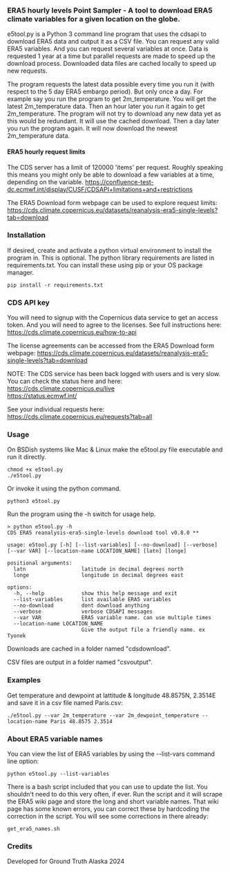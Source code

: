 ### ERA5 hourly levels Point Sampler - A tool to download ERA5 climate variables for a given location on the globe.
e5tool.py is a Python 3 command line program that uses the cdsapi to download ERA5 data and output it as a CSV file. You can request any valid ERA5 variables. And you can request several variables at once. Data is requested 1 year at a time but parallel requests are made to speed up the download process. Downloaded data files are cached locally to speed up new requests. 

The program requests the latest data possible every time you run it (with respect to the 5 day ERA5 embargo period). But only once a day. For example say you run the program to get 2m_temperature. You will get the latest 2m_temperature data. Then an hour later you run it again to get 2m_temperature. The program will not try to download any new data yet as this would be redundant. It will use the cached download. Then a day later you run the program again. It will now download the newest 2m_temperature data.

#### ERA5 hourly request limits
The CDS server has a limit of 120000 'items' per request. Roughly speaking this means you might only be able to download a few variables at a time, depending on the variable. https://confluence-test-dc.ecmwf.int/display/CUSF/CDSAPI+limitations+and+restrictions

The ERA5 Download form webpage can be used to explore request limits:  
https://cds.climate.copernicus.eu/datasets/reanalysis-era5-single-levels?tab=download

### Installation
If desired, create and activate a python virtual environment to install the program in. This is optional.
The python library requirements are listed in requirements.txt. You can install these using pip or your OS package manager.

`pip install -r requirements.txt`

### CDS API key
You will need to signup with the Copernicus data service to get an access token. And you will need to agree to the licenses. See full instructions here: https://cds.climate.copernicus.eu/how-to-api

The license agreements can be accessed from the ERA5 Download form webpage: https://cds.climate.copernicus.eu/datasets/reanalysis-era5-single-levels?tab=download

NOTE: The CDS service has been back logged with users and is very slow. You can check the status here and here:  
https://cds.climate.copernicus.eu/live  
https://status.ecmwf.int/  

See your individual requests here: https://cds.climate.copernicus.eu/requests?tab=all

### Usage
On BSDish systems like Mac & Linux make the e5tool.py file executable and run it directly.

```
chmod +x e5tool.py
./e5tool.py
```

Or invoke it using the python command.

`python3 e5tool.py`

Run the program using the -h switch for usage help.

```
> python e5tool.py -h
CDS ERA5 reanalysis-era5-single-levels download tool v0.8.0 **

usage: e5tool.py [-h] [--list-variables] [--no-download] [--verbose] [--var VAR] [--location-name LOCATION_NAME] [latn] [longe]

positional arguments:
  latn                  latitude in decimal degrees north
  longe                 longitude in decimal degrees east

options:
  -h, --help            show this help message and exit
  --list-variables      list available ERA5 variables
  --no-download         dont download anything
  --verbose             verbose CDSAPI messages
  --var VAR             ERA5 variable name. can use multiple times
  --location-name LOCATION_NAME
                        Give the output file a friendly name. ex Tyonek

```

Downloads are cached in a folder named "cdsdownload".

CSV files are output in a folder named "csvoutput".

### Examples
Get temperature and dewpoint at lattitude & longitude 48.8575N, 2.3514E and save it in a csv file named Paris.csv:

`./e5tool.py --var 2m_temperature --var 2m_dewpoint_temperature --location-name Paris 48.8575 2.3514`

### About ERA5 variable names
You can view the list of ERA5 variables by using the --list-vars command line option:

`python e5tool.py --list-variables`

There is a bash script included that you can use to update the list. You shouldn't need to do this very often, if ever. Run the script and it will scrape the ERA5 wiki page and store the long and short variable names. That wiki page has some known errors, you can correct these by hardcoding the correction in the script. You will see some corrections in there already:

`get_era5_names.sh`
 
### Credits
Developed for Ground Truth Alaska 2024
